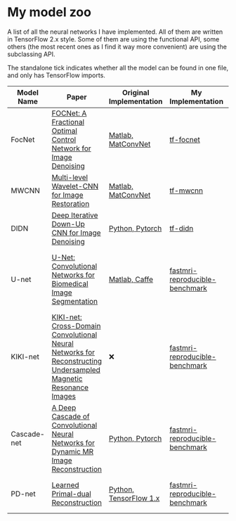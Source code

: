 # My model zoo

A list of all the neural networks I have implemented.
All of them are written in TensorFlow 2.x style.
Some of them are using the functional API, some others (the most recent ones
as I find it way more convenient) are using the subclassing API.

The standalone tick indicates whether all the model can be found in one file,
and only has TensorFlow imports.

| Model Name  | Paper                                                                                                                                                                                                            | Original Implementation                                                                 | My Implementation                                                                                                                                                  | Task                                                               | Standalone         |
|-------------|------------------------------------------------------------------------------------------------------------------------------------------------------------------------------------------------------------------|-----------------------------------------------------------------------------------------|--------------------------------------------------------------------------------------------------------------------------------------------------------------------|--------------------------------------------------------------------|--------------------|
| FocNet      | [FOCNet: A Fractional Optimal Control Network for Image Denoising](http://openaccess.thecvf.com/content_CVPR_2019/html/Jia_FOCNet_A_Fractional_Optimal_Control_Network_for_Image_Denoising_CVPR_2019_paper.html) | [Matlab, MatConvNet](https://github.com/hsijiaxidian/FOCNet)                            | [tf-focnet](https://github.com/zaccharieramzi/tf-focnet/blob/master/focnet.py)                                                                                     | Image denoising                                                    | :heavy_check_mark: |
| MWCNN       | [Multi-level Wavelet-CNN for Image Restoration](https://arxiv.org/abs/1805.07071)                                                                                                                                | [Matlab, MatConvNet](https://github.com/lpj0/MWCNN)                                     | [tf-mwcnn](https://github.com/zaccharieramzi/tf-mwcnn/blob/master/mwcnn.py)                                                                                        | Image denoising, SISR                                              | :heavy_check_mark: |
| DIDN        | [Deep Iterative Down-Up CNN for Image Denoising](http://openaccess.thecvf.com/content_CVPRW_2019/html/NTIRE/Yu_Deep_Iterative_Down-Up_CNN_for_Image_Denoising_CVPRW_2019_paper.html)                             | [Python, Pytorch](https://github.com/SonghyunYu/DIDN)                                   | [tf-didn](https://github.com/zaccharieramzi/tf-didn)                                                                                                               | Image denoising                                                    | :heavy_check_mark: |
| U-net       | [U-Net: Convolutional Networks for Biomedical Image Segmentation](https://arxiv.org/abs/1505.04597)                                                                                                              | [Matlab, Caffe](https://lmb.informatik.uni-freiburg.de/people/ronneber/u-net/#download) | [fastmri-reproducible-benchmark](https://github.com/zaccharieramzi/fastmri-reproducible-benchmark/blob/master/fastmri_recon/models/functional_models/unet.py)      | Any kind of image-to-image problem   Originally image segmentation | :x:                |
| KIKI-net    | [KIKI-net: Cross-Domain Convolutional Neural Networks for Reconstructing Undersampled Magnetic Resonance Images](https://pubmed.ncbi.nlm.nih.gov/29624729/)                                                      | :x:                                                                                     | [fastmri-reproducible-benchmark](https://github.com/zaccharieramzi/fastmri-reproducible-benchmark/blob/master/fastmri_recon/models/functional_models/kiki_sep.py)  | MR Image reconstruction                                            | :x:                |
| Cascade-net | [A Deep Cascade of Convolutional Neural Networks for Dynamic MR Image Reconstruction](https://arxiv.org/pdf/1704.02422.pdf)                                                                                      | [Python, Pytorch](https://github.com/js3611/Deep-MRI-Reconstruction)                    | [fastmri-reproducible-benchmark](https://github.com/zaccharieramzi/fastmri-reproducible-benchmark/blob/master/fastmri_recon/models/functional_models/cascading.py) | MR Image reconstruction                                            | :x:                |
| PD-net      | [Learned Primal-dual Reconstruction](https://arxiv.org/abs/1707.06474)                                                                                                                                           | [Python, TensorFlow 1.x](https://github.com/adler-j/learned_primal_dual)                | [fastmri-reproducible-benchmark](https://github.com/zaccharieramzi/fastmri-reproducible-benchmark/blob/master/fastmri_recon/models/subclassed_models/pdnet.py)     | MR Image reconstruction   Originally CT reconstruction             | :x:                |
